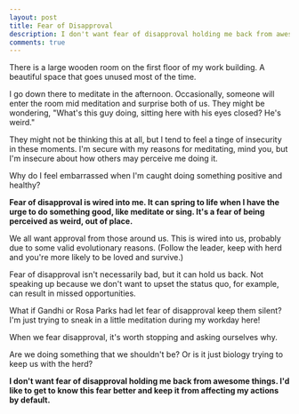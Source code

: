 ```yaml
---
layout: post
title: Fear of Disapproval
description: I don't want fear of disapproval holding me back from awesome things.
comments: true
---
```

There is a large wooden room on the first floor of my work building.  A beautiful space that goes unused most of the time.

I go down there to meditate in the afternoon.  Occasionally, someone will enter the room mid meditation and surprise both of us.  They might be wondering, "What's this guy doing, sitting here with his eyes closed?  He's weird."

They might not be thinking this at all, but I tend to feel a tinge of insecurity in these moments.  I'm secure with my reasons for meditating, mind you, but I'm insecure about how others may perceive me doing it.

Why do I feel embarrassed when I'm caught doing something positive and healthy?

**Fear of disapproval is wired into me. It can spring to life when I have the urge to do something good, like meditate or sing.  It's a fear of being perceived as weird, out of place.**

We all want approval from those around us.  This is wired into us, probably due to some valid evolutionary reasons. (Follow the leader, keep with herd and you're more likely to be loved and survive.)

Fear of disapproval isn't necessarily bad, but it can hold us back.  Not speaking up because we don't want to upset the status quo, for example, can result in missed opportunities.

What if Gandhi or Rosa Parks had let fear of disapproval keep them silent?  I'm just trying to sneak in a little meditation during my workday here!

When we fear disapproval, it's worth stopping and asking ourselves why.

Are we doing something that we shouldn't be?  Or is it just biology trying to keep us with the herd?

**I don't want fear of disapproval holding me back from awesome things.  I'd like to get to know this fear better and keep it from affecting my actions by default.**
